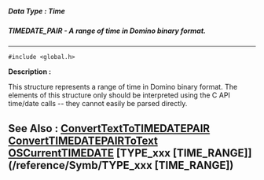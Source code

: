 ##### Data Type : Time
##### TIMEDATE_PAIR - A range of time in Domino binary format.
---
```
#include <global.h>
```
**Description :**

This structure represents a range of time in Domino binary format. The elements 
of this structure only should be interpreted using the C API time/date calls -- 
they cannot easily be parsed directly.

**See Also :**
[ConvertTextToTIMEDATEPAIR](/reference/Func/ConvertTextToTIMEDATEPAIR)
[ConvertTIMEDATEPAIRToText](/reference/Func/ConvertTIMEDATEPAIRToText)
[OSCurrentTIMEDATE](/reference/Func/OSCurrentTIMEDATE)
[TYPE_xxx [TIME_RANGE]](/reference/Symb/TYPE_xxx [TIME_RANGE])
---
